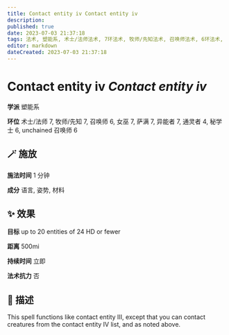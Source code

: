 ```yaml
---
title: Contact entity iv Contact entity iv
description: 
published: true
date: 2023-07-03 21:37:18
tags: 法术, 塑能系, 术士/法师法术, 7环法术, 牧师/先知法术, 召唤师法术, 6环法术, 女巫法术, 萨满法术, 异能者法术, 通灵者法术, 4环法术, 秘学士法术, unchained 召唤师法术
editor: markdown
dateCreated: 2023-07-03 21:37:18
---
```


# **Contact entity iv** *Contact entity iv*

**学派** 塑能系 

**环位** 术士/法师 7, 牧师/先知 7, 召唤师 6, 女巫 7, 萨满 7, 异能者 7, 通灵者 4, 秘学士 6, unchained 召唤师 6

## 🪄 施放

**施法时间** 1 分钟

**成分** 语言, 姿势, 材料

## ✨ 效果 

**目标** up to 20 entities of 24 HD or fewer 

**距离** 500mi  

**持续时间** 立即 

**法术抗力** 否

## 📖 描述

This spell functions like contact entity III, except that you can contact creatures from the contact entity IV list, and as noted above.
    